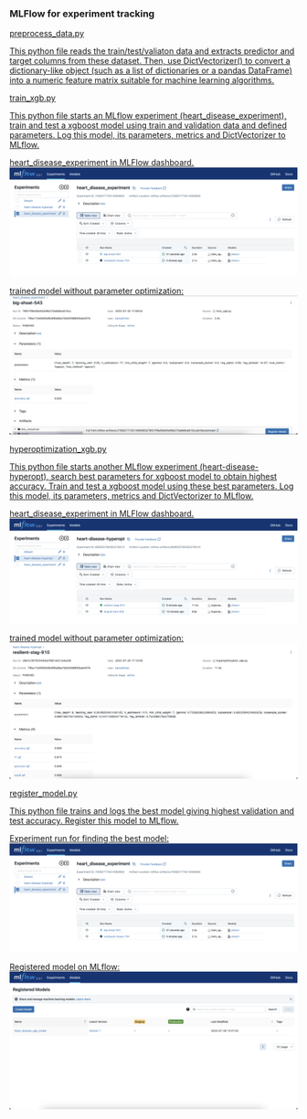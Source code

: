 ### MLFlow for experiment tracking ###

<u>preprocess_data.py<u>

This python file reads the train/test/valiaton data and extracts predictor and target columns from these dataset.
Then, use DictVectorizer() to convert a dictionary-like object (such as a list of dictionaries or a pandas DataFrame) into a numeric feature matrix suitable for machine learning algorithms.


<u>train_xgb.py<u>

This python file starts an MLflow experiment (heart_disease_experiment), train and test a xgboost model using train and validation data and defined parameters. Log this model, its parameters, metrics and DictVectorizer to MLflow. 

heart_disease_experiment in MLFlow dashboard.
![heart_disease_experiment in MLFlow dashboard](../images/heart_disease_experiment.png)

trained model without parameter optimization:
![trained model without parameter optimization](../images/trained_xgb_wout_opt.png)

<u>hyperoptimization_xgb.py<u>

This python file starts another MLflow experiment (heart-disease-hyperopt), search best parameters for xgboost model to obtain highest accuracy. Train and test a xgboost model using these best parameters. Log this model, its parameters, metrics and DictVectorizer to MLflow. 

heart_disease_experiment in MLFlow dashboard.
![heart-disease-hyperopt in MLFlow dashboard](../images/heart-disease-hyperopt.png)

trained model without parameter optimization:
![trained model with parameter optimization](../images/trained_xgb_optimized.png)


<u>register_model.py<u>

This python file trains and logs the best model giving highest validation and test accuracy. Register this model to MLflow.

Experiment run for finding the best model:
![Experiment run for finding the best model](../images/heart_disease_experiment.png)

Registered model on MLflow:
![Registered model on MLflow](../images/registered_model.png)